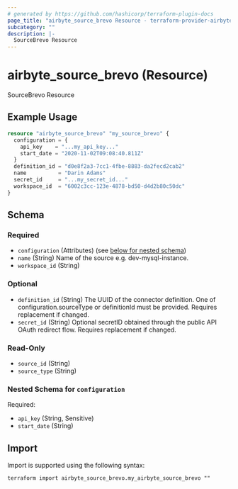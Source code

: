 ```yaml
---
# generated by https://github.com/hashicorp/terraform-plugin-docs
page_title: "airbyte_source_brevo Resource - terraform-provider-airbyte"
subcategory: ""
description: |-
  SourceBrevo Resource
---
```


# airbyte_source_brevo (Resource)

SourceBrevo Resource

## Example Usage

```terraform
resource "airbyte_source_brevo" "my_source_brevo" {
  configuration = {
    api_key    = "...my_api_key..."
    start_date = "2020-11-02T09:08:40.811Z"
  }
  definition_id = "d0e8f2a3-7cc1-4fbe-8883-da2fecd2cab2"
  name          = "Darin Adams"
  secret_id     = "...my_secret_id..."
  workspace_id  = "6002c3cc-123e-4878-bd50-d4d2b80c50dc"
}
```

<!-- schema generated by tfplugindocs -->
## Schema

### Required

- `configuration` (Attributes) (see [below for nested schema](#nestedatt--configuration))
- `name` (String) Name of the source e.g. dev-mysql-instance.
- `workspace_id` (String)

### Optional

- `definition_id` (String) The UUID of the connector definition. One of configuration.sourceType or definitionId must be provided. Requires replacement if changed.
- `secret_id` (String) Optional secretID obtained through the public API OAuth redirect flow. Requires replacement if changed.

### Read-Only

- `source_id` (String)
- `source_type` (String)

<a id="nestedatt--configuration"></a>
### Nested Schema for `configuration`

Required:

- `api_key` (String, Sensitive)
- `start_date` (String)

## Import

Import is supported using the following syntax:

```shell
terraform import airbyte_source_brevo.my_airbyte_source_brevo ""
```
